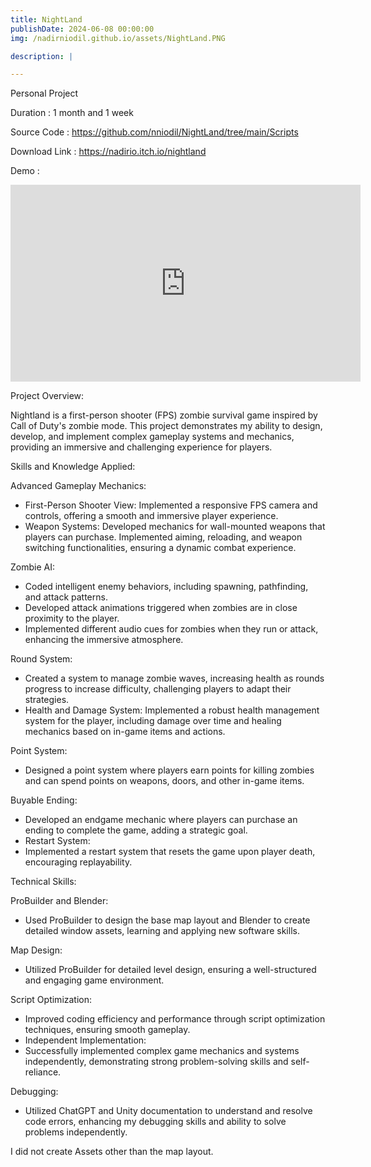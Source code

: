 ```yaml
---
title: NightLand
publishDate: 2024-06-08 00:00:00
img: /nadirniodil.github.io/assets/NightLand.PNG

description: |

---
```

Personal Project

Duration : 1 month and 1 week

Source Code : https://github.com/nniodil/NightLand/tree/main/Scripts

Download Link : https://nadirio.itch.io/nightland

Demo :
<iframe width="560" height="315" src="https://www.youtube.com/embed/8mtr0HC-uMA?si=k8ZZtAx6wNyzOJhu" title="YouTube video player" frameborder="0" allow="accelerometer; autoplay; clipboard-write; encrypted-media; gyroscope; picture-in-picture; web-share" referrerpolicy="strict-origin-when-cross-origin" allowfullscreen></iframe>

Project Overview:

Nightland is a first-person shooter (FPS) zombie survival game inspired by Call of Duty's zombie mode. 
This project demonstrates my ability to design, develop, and implement complex gameplay systems and mechanics, providing an immersive and challenging experience for players.

Skills and Knowledge Applied:

Advanced Gameplay Mechanics:
- First-Person Shooter View: Implemented a responsive FPS camera and controls, offering a smooth and immersive player experience.
- Weapon Systems: Developed mechanics for wall-mounted weapons that players can purchase. Implemented aiming, reloading, and weapon switching functionalities, ensuring a dynamic combat experience.

Zombie AI:
- Coded intelligent enemy behaviors, including spawning, pathfinding, and attack patterns.
- Developed attack animations triggered when zombies are in close proximity to the player.
- Implemented different audio cues for zombies when they run or attack, enhancing the immersive atmosphere.

Round System:
- Created a system to manage zombie waves, increasing health as rounds progress to increase difficulty, challenging players to adapt their strategies.
- Health and Damage System: Implemented a robust health management system for the player, including damage over time and healing mechanics based on in-game items and actions.

Point System:
- Designed a point system where players earn points for killing zombies and can spend points on weapons, doors, and other in-game items.

Buyable Ending:
- Developed an endgame mechanic where players can purchase an ending to complete the game, adding a strategic goal.
- Restart System:
- Implemented a restart system that resets the game upon player death, encouraging replayability.

Technical Skills:

ProBuilder and Blender:
- Used ProBuilder to design the base map layout and Blender to create detailed window assets, learning and applying new software skills.

Map Design:
- Utilized ProBuilder for detailed level design, ensuring a well-structured and engaging game environment.

Script Optimization:
- Improved coding efficiency and performance through script optimization techniques, ensuring smooth gameplay.
- Independent Implementation:
- Successfully implemented complex game mechanics and systems independently, demonstrating strong problem-solving skills and self-reliance.

Debugging:
- Utilized ChatGPT and Unity documentation to understand and resolve code errors, enhancing my debugging skills and ability to solve problems independently.

I did not create Assets other than the map layout.
